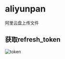 # aliyunpan
阿里云盘上传文件
## 获取refresh_token
![token](https://github.com/wxy1343/aliyunpan/raw/main/token.png)
